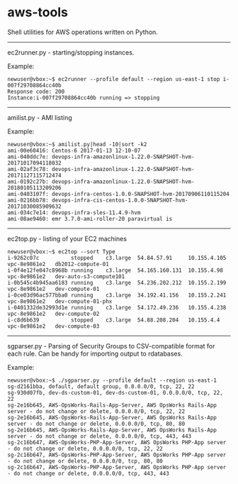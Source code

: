 # aws-tools

Shell utilities for AWS operations written on Python.


----------


ec2runner.py - starting/stopping instances.

Example:

    newuser@vbox:~$ ec2runner --profile default --region us-east-1 stop i-007f29708864cc40b
    Response code: 200
    Instance:i-007f29708864cc40b running => stopping


----------


amilist.py - AMI listing

Example:

    newuser@vbox:~$ amilist.py|head -10|sort -k2
    ami-00e60416: Centos-6 2017-01-13 12-10-07
    ami-040ddc7e: devops-infra-amazonlinux-1.22.0-SNAPSHOT-hvm-20171017094118032
    ami-02af3c78: devops-infra-amazonlinux-1.22.0-SNAPSHOT-hvm-20171127115712474
    ami-0192c27b: devops-infra-amazonlinux-1.22.0-SNAPSHOT-hvm-20180105113209206
    ami-0403107f: devops-infra-centos-1.0.0-SNAPSHOT-hvm-20170906110115204
    ami-0216bb78: devops-infra-cis-centos-1.0.0-SNAPSHOT-hvm-20171030085909632
    ami-034c7e14: devops-infra-sles-11.4.9-hvm
    ami-08ae9460: emr 3.7.0-ami-roller-20 paravirtual is


----------


ec2top.py - listing of your EC2 machines

    newuser@vbox:~$ ec2top --sort Type
    i-9262c07c          stopped    c3.large  54.84.57.91     10.155.4.105    vpc-8e9861e2   db2012-compute-01
    i-0f4e12fe047c8968b running    c3.large  54.165.160.131  10.155.4.98     vpc-8e9861e2   dev-auto-s3-compute101
    i-0b545c4b945aa6183 running    c3.large  54.236.202.212  10.155.2.199    vpc-8e9861e2   dev-compute-01
    i-0ce03d96ac577bba0 running    c3.large  34.192.41.156   10.155.2.241    vpc-8e9861e2   dev-compute-01-phx
    i-0401332de32993d1e running    c3.large  54.172.49.236   10.155.4.238    vpc-8e9861e2   dev-compute-02
    i-c8d6b639          stopped    c3.large  54.88.208.204   10.155.4.4      vpc-8e9861e2   dev-compute-03


----------


sgparser.py - Parsing of Security Groups to CSV-compatible format for each rule. Can be handy for importing output to rdatabases.

Example:

    newuser@vbox:~$ ./sgparser.py --profile default --region us-east-1
    sg-d2161bba, default, default group, 0.0.0.0/0, tcp, 22, 22
    sg-930d07fb, dev-ds-custom-01, dev-ds-custom-01, 0.0.0.0/0, tcp, 22, 22
    sg-2e16b645, AWS-OpsWorks-Rails-App-Server, AWS OpsWorks Rails-App server - do not change or delete, 0.0.0.0/0, tcp, 22, 22
    sg-2e16b645, AWS-OpsWorks-Rails-App-Server, AWS OpsWorks Rails-App server - do not change or delete, 0.0.0.0/0, tcp, 80, 80
    sg-2e16b645, AWS-OpsWorks-Rails-App-Server, AWS OpsWorks Rails-App server - do not change or delete, 0.0.0.0/0, tcp, 443, 443
    sg-2c16b647, AWS-OpsWorks-PHP-App-Server, AWS OpsWorks PHP-App server - do not change or delete, 0.0.0.0/0, tcp, 22, 22
    sg-2c16b647, AWS-OpsWorks-PHP-App-Server, AWS OpsWorks PHP-App server - do not change or delete, 0.0.0.0/0, tcp, 80, 80
    sg-2c16b647, AWS-OpsWorks-PHP-App-Server, AWS OpsWorks PHP-App server - do not change or delete, 0.0.0.0/0, tcp, 443, 443


